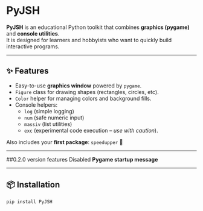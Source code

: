 # PyJSH

**PyJSH** is an educational Python toolkit that combines **graphics (pygame)** and **console utilities**.  
It is designed for learners and hobbyists who want to quickly build interactive programs.

---

## ✨ Features
- Easy-to-use **graphics window** powered by `pygame`.
- `Figure` class for drawing shapes (rectangles, circles, etc).
- `Color` helper for managing colors and background fills.
- Console helpers:
  - `log` (simple logging)
  - `num` (safe numeric input)
  - `massiv` (list utilities)
  - `exc` (experimental code execution – *use with caution*).

Also includes your **first package**: `speedupper` 🎉

---

##0.2.0 version features
Disabled **Pygame startup message**

---

## 📦 Installation

```bash
pip install PyJSH